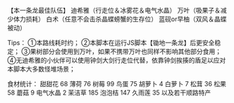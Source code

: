 【本一条龙最佳队伍】
迪希雅（行走位＆冰雾花＆电气水晶）
万叶（吸果子＆减少体力损耗）
白术（任意不会击杀晶蝶螃蟹的生存位）
蓝砚or早柚（双风＆晶蝶被动）

Tips：
①本路线耗时约；
②本脚本在运行JS脚本【锄地一条龙】后更安全稳定；
③果树部分会使用到万叶，如果不携带万叶也同样不影响其他部分食用；
④无迪希雅的小伙伴可以使用钟剑大剑行走位代替，依靠钟剑挨揍的盾足以应对本脚本大多数怪堆场景；

食材统计：
甜甜花	68
薄荷	76
树莓	99
鸟蛋	75
胡萝卜	4
白萝卜	7
松茸	36
松果	58
蘑菇	9
电气水晶	2
茉洁草	185
泡泡桔	147
久雨莲	35
以及若干顺路特产




